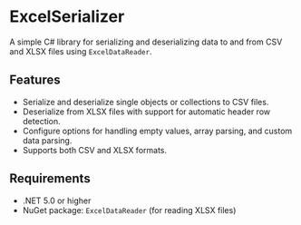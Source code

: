 # ExcelSerializer

A simple C# library for serializing and deserializing data to and from CSV and XLSX files using `ExcelDataReader`.

## Features

- Serialize and deserialize single objects or collections to CSV files.
- Deserialize from XLSX files with support for automatic header row detection.
- Configure options for handling empty values, array parsing, and custom data parsing.
- Supports both CSV and XLSX formats.

## Requirements

- .NET 5.0 or higher
- NuGet package: `ExcelDataReader` (for reading XLSX files)